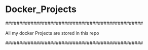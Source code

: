 # Docker_Projects

#################################################

All my docker Projects are stored in this repo

#################################################